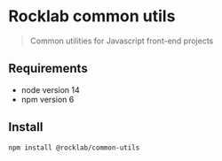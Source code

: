 # Rocklab common utils

> Common utilities for Javascript front-end projects

## Requirements

- node version 14
- npm version 6

## Install

```shell script
npm install @rocklab/common-utils
```
